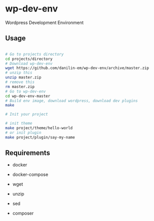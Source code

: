 # wp-dev-env
Wordpress Development Environment

## Usage

```bash

# Go to projects directory
cd projects/directory
# Download wp-dev-env
wget https://github.com/danilin-em/wp-dev-env/archive/master.zip
# unzip this
unzip master.zip
# remove this
rm master.zip
# Go to wp-dev-env
cd wp-dev-env-master
# Build env image, download wordpress, download dev plugins
make

# Init your project

# init theme
make project/theme/hello-world
# or init plugin
make project/plugin/say-my-name

```

## Requirements

- docker
- docker-compose

- wget
- unzip
- sed

- composer
